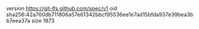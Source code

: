 version https://git-lfs.github.com/spec/v1
oid sha256:42a760db711806a57e61342bbcf95536ee1e7ad15bfda937e39bea3bb7eea37a
size 1873

